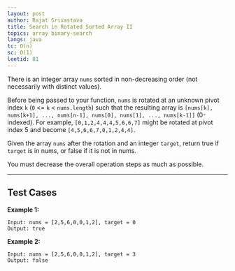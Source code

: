 ```yaml
---
layout: post
author: Rajat Srivastava
title: Search in Rotated Sorted Array II
topics: array binary-search
langs: java
tc: O(n)
sc: O(1)
leetid: 81
---
```


There is an integer array `nums` sorted in non-decreasing order (not necessarily with distinct values).

Before being passed to your function, 
`nums` is rotated at an unknown pivot index `k` (`0` <= `k` < `nums.length`) 
such that the resulting array is `[nums[k], nums[k+1], ..., nums[n-1], nums[0], nums[1], ..., nums[k-1]]` (0-indexed). 
For example, `[0,1,2,4,4,4,5,6,6,7]` might be rotated at pivot index 5 and become `[4,5,6,6,7,0,1,2,4,4]`.

Given the array `nums` after the rotation and an integer `target`, return true if `target` is in nums, or false if it is not in nums.

You must decrease the overall operation steps as much as possible.

---

## Test Cases

**Example 1:** 
```
Input: nums = [2,5,6,0,0,1,2], target = 0
Output: true
```

**Example 2:** 
```
Input: nums = [2,5,6,0,0,1,2], target = 3
Output: false
```
